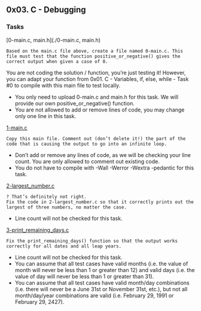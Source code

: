 ## 0x03. C - Debugging

### Tasks

[0-main.c, main.h](./0-main.c, main.h)

```
Based on the main.c file above, create a file named 0-main.c. This file must test that the function positive_or_negative() gives the correct output when given a case of 0.
```

You are not coding the solution / function, you’re just testing it! However, you can adapt your function from 0x01. C - Variables, if, else, while - Task #0 to compile with this main file to test locally.

- You only need to upload 0-main.c and main.h for this task. We will provide our own positive_or_negative() function.
- You are not allowed to add or remove lines of code, you may change only one line in this task.

[1-main.c](./1-main.c)

```
Copy this main file. Comment out (don’t delete it!) the part of the code that is causing the output to go into an infinite loop.
```

- Don’t add or remove any lines of code, as we will be checking your line count. You are only allowed to comment out existing code.
- You do not have to compile with -Wall -Werror -Wextra -pedantic for this task.

[2-largest_number.c](./2-largest_number.c)

```
? That’s definitely not right.
Fix the code in 2-largest_number.c so that it correctly prints out the largest of three numbers, no matter the case.
```

- Line count will not be checked for this task.

[3-print_remaining_days.c](./3-print_remaining_days.c)

```
Fix the print_remaining_days() function so that the output works correctly for all dates and all leap years.
```

- Line count will not be checked for this task.
- You can assume that all test cases have valid months (i.e. the value of month will never be less than 1 or greater than 12) and valid days (i.e. the value of day will never be less than 1 or greater than 31).
- You can assume that all test cases have valid month/day combinations (i.e. there will never be a June 31st or November 31st, etc.), but not all month/day/year combinations are valid (i.e. February 29, 1991 or February 29, 2427).

